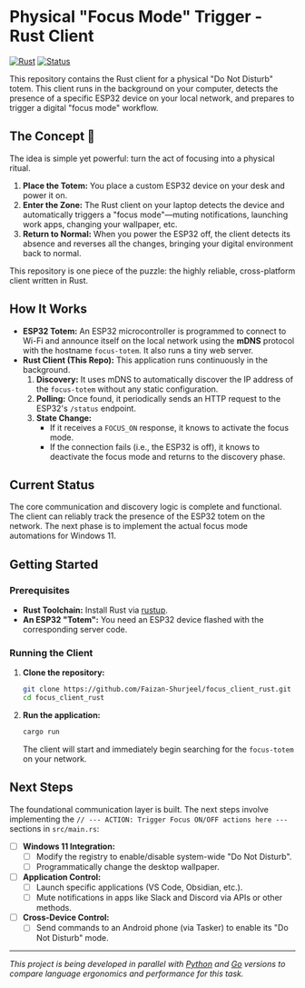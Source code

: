 # Physical "Focus Mode" Trigger - Rust Client

[![Rust](https://img.shields.io/badge/language-Rust-orange.svg)](https://www.rust-lang.org/)
[![Status](https://img.shields.io/badge/status-in%20development-yellow.svg)](https://github.com/Faizan-Shurjeel/focus_client_rust)

This repository contains the Rust client for a physical "Do Not Disturb" totem. This client runs in the background on your computer, detects the presence of a specific ESP32 device on your local network, and prepares to trigger a digital "focus mode" workflow.

## The Concept 🧘

The idea is simple yet powerful: turn the act of focusing into a physical ritual.

1.  **Place the Totem:** You place a custom ESP32 device on your desk and power it on.
2.  **Enter the Zone:** The Rust client on your laptop detects the device and automatically triggers a "focus mode"—muting notifications, launching work apps, changing your wallpaper, etc.
3.  **Return to Normal:** When you power the ESP32 off, the client detects its absence and reverses all the changes, bringing your digital environment back to normal.

This repository is one piece of the puzzle: the highly reliable, cross-platform client written in Rust.

## How It Works

*   **ESP32 Totem:** An ESP32 microcontroller is programmed to connect to Wi-Fi and announce itself on the local network using the **mDNS** protocol with the hostname `focus-totem`. It also runs a tiny web server.
*   **Rust Client (This Repo):** This application runs continuously in the background.
    1.  **Discovery:** It uses mDNS to automatically discover the IP address of the `focus-totem` without any static configuration.
    2.  **Polling:** Once found, it periodically sends an HTTP request to the ESP32's `/status` endpoint.
    3.  **State Change:**
        *   If it receives a `FOCUS_ON` response, it knows to activate the focus mode.
        *   If the connection fails (i.e., the ESP32 is off), it knows to deactivate the focus mode and returns to the discovery phase.

## Current Status

The core communication and discovery logic is complete and functional. The client can reliably track the presence of the ESP32 totem on the network. The next phase is to implement the actual focus mode automations for Windows 11.

## Getting Started

### Prerequisites

*   **Rust Toolchain:** Install Rust via [rustup](https://www.rust-lang.org/tools/install).
*   **An ESP32 "Totem":** You need an ESP32 device flashed with the corresponding server code.

### Running the Client

1.  **Clone the repository:**
    ```bash
    git clone https://github.com/Faizan-Shurjeel/focus_client_rust.git
    cd focus_client_rust
    ```

2.  **Run the application:**
    ```bash
    cargo run
    ```
    The client will start and immediately begin searching for the `focus-totem` on your network.

## Next Steps

The foundational communication layer is built. The next steps involve implementing the `// --- ACTION: Trigger Focus ON/OFF actions here ---` sections in `src/main.rs`:

-   [ ] **Windows 11 Integration:**
    -   [ ] Modify the registry to enable/disable system-wide "Do Not Disturb".
    -   [ ] Programmatically change the desktop wallpaper.
-   [ ] **Application Control:**
    -   [ ] Launch specific applications (VS Code, Obsidian, etc.).
    -   [ ] Mute notifications in apps like Slack and Discord via APIs or other methods.
-   [ ] **Cross-Device Control:**
    -   [ ] Send commands to an Android phone (via Tasker) to enable its "Do Not Disturb" mode.

---
_This project is being developed in parallel with [Python](<https://github.com/Faizan-Shurjeel/focus_client_python>) and [Go](<link-to-go-repo-if-you-create-one>) versions to compare language ergonomics and performance for this task._
